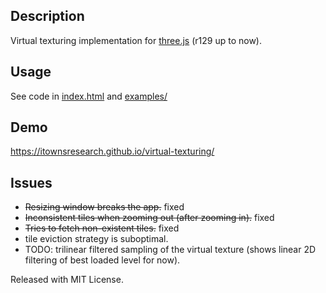 Description
------------
Virtual texturing implementation for [three.js](https://github.com/mrdoob/three.js) (r129 up to now).

Usage
------------
See code in [index.html](../blob/master/index.html) and [examples/](../blob/master/examples)

Demo
------------
https://itownsresearch.github.io/virtual-texturing/

Issues
------------
* ~~Resizing window breaks the app.~~ fixed
* ~~Inconsistent tiles when zooming out (after zooming in).~~ fixed
* ~~Tries to fetch non-existent tiles.~~ fixed
* tile eviction strategy is suboptimal.
* TODO: trilinear filtered sampling of the virtual texture (shows linear 2D filtering of best loaded level for now).

Released with MIT License.
